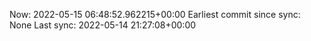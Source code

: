 Now: 2022-05-15 06:48:52.962215+00:00 Earliest commit since sync: None Last sync: 2022-05-14 21:27:08+00:00

